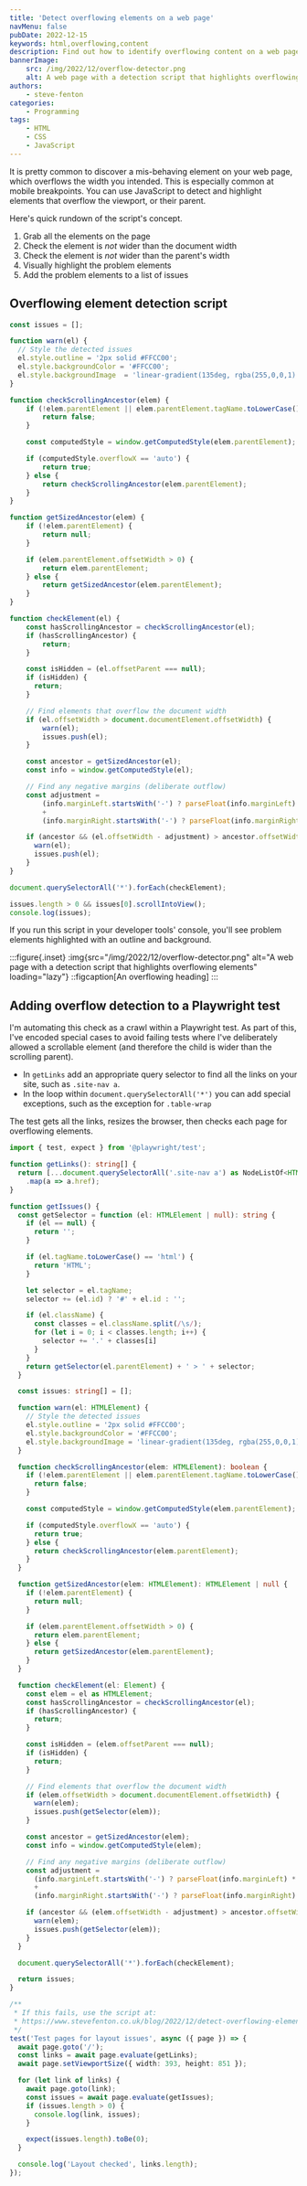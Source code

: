 ```yaml
---
title: 'Detect overflowing elements on a web page'
navMenu: false
pubDate: 2022-12-15
keywords: html,overflowing,content
description: Find out how to identify overflowing content on a web page with a JavaScript script.
bannerImage:
    src: /img/2022/12/overflow-detector.png
    alt: A web page with a detection script that highlights overflowing elements
authors:
    - steve-fenton
categories:
    - Programming
tags:
    - HTML
    - CSS
    - JavaScript
---
```


It is pretty common to discover a mis-behaving element on your web page, which overflows the width you intended. This is especially common at mobile breakpoints. You can use JavaScript to detect and highlight elements that overflow the viewport, or their parent.

Here's quick rundown of the script's concept.

1. Grab all the elements on the page
2. Check the element is _not_ wider than the document width
3. Check the element is _not_ wider than the parent's width
4. Visually highlight the problem elements
5. Add the problem elements to a list of issues

## Overflowing element detection script

```javascript
const issues = [];

function warn(el) {
  // Style the detected issues
  el.style.outline = '2px solid #FFCC00';
  el.style.backgroundColor = '#FFCC00';
  el.style.backgroundImage  = 'linear-gradient(135deg, rgba(255,0,0,1) 0%, rgba(255,204,0,1) 35%, rgba(0,212,255,1) 100%)';
}

function checkScrollingAncestor(elem) {
    if (!elem.parentElement || elem.parentElement.tagName.toLowerCase() === 'body') {
        return false;
    }

    const computedStyle = window.getComputedStyle(elem.parentElement);

    if (computedStyle.overflowX == 'auto') {
        return true;
    } else {
        return checkScrollingAncestor(elem.parentElement);
    }
}

function getSizedAncestor(elem) {
    if (!elem.parentElement) {
        return null;
    }

    if (elem.parentElement.offsetWidth > 0) {
        return elem.parentElement;
    } else {
        return getSizedAncestor(elem.parentElement);
    }
}

function checkElement(el) {
    const hasScrollingAncestor = checkScrollingAncestor(el);
    if (hasScrollingAncestor) {
        return;
    }

    const isHidden = (el.offsetParent === null);
    if (isHidden) {
      return;
    }

    // Find elements that overflow the document width
    if (el.offsetWidth > document.documentElement.offsetWidth) {
        warn(el);
        issues.push(el);
    }

    const ancestor = getSizedAncestor(el);
    const info = window.getComputedStyle(el);

    // Find any negative margins (deliberate outflow)
    const adjustment = 
        (info.marginLeft.startsWith('-') ? parseFloat(info.marginLeft) * -1 : 0)
        +
        (info.marginRight.startsWith('-') ? parseFloat(info.marginRight) * -1 : 0);

    if (ancestor && (el.offsetWidth - adjustment) > ancestor.offsetWidth) {
      warn(el);
      issues.push(el);
    }
}

document.querySelectorAll('*').forEach(checkElement);

issues.length > 0 && issues[0].scrollIntoView();
console.log(issues);
```

If you run this script in your developer tools' console, you'll see problem elements highlighted with an outline and background.

:::figure{.inset}
:img{src="/img/2022/12/overflow-detector.png" alt="A web page with a detection script that highlights overflowing elements" loading="lazy"}
::figcaption[An overflowing heading]
:::

## Adding overflow detection to a Playwright test

I'm automating this check as a crawl within a Playwright test. As part of this, I've encoded special cases to avoid failing tests where I've deliberately allowed a scrollable element (and therefore the child is wider than the scrolling parent).

- In `getLinks` add an appropriate query selector to find all the links on your site, such as `.site-nav a`.
- In the loop within `document.querySelectorAll('*')` you can add special exceptions, such as the exception for `.table-wrap`

The test gets all the links, resizes the browser, then checks each page for overflowing elements.

```typescript
import { test, expect } from '@playwright/test';

function getLinks(): string[] {
  return [...document.querySelectorAll('.site-nav a') as NodeListOf<HTMLAnchorElement>]
    .map(a => a.href);
}

function getIssues() {
  const getSelector = function (el: HTMLElement | null): string {
    if (el == null) {
      return '';
    }

    if (el.tagName.toLowerCase() == 'html') {
      return 'HTML';
    }

    let selector = el.tagName;
    selector += (el.id) ? '#' + el.id : '';

    if (el.className) {
      const classes = el.className.split(/\s/);
      for (let i = 0; i < classes.length; i++) {
        selector += '.' + classes[i]
      }
    }
    return getSelector(el.parentElement) + ' > ' + selector;
  }

  const issues: string[] = [];

  function warn(el: HTMLElement) {
    // Style the detected issues
    el.style.outline = '2px solid #FFCC00';
    el.style.backgroundColor = '#FFCC00';
    el.style.backgroundImage = 'linear-gradient(135deg, rgba(255,0,0,1) 0%, rgba(255,204,0,1) 35%, rgba(0,212,255,1) 100%)';
  }

  function checkScrollingAncestor(elem: HTMLElement): boolean {
    if (!elem.parentElement || elem.parentElement.tagName.toLowerCase() === 'body') {
      return false;
    }

    const computedStyle = window.getComputedStyle(elem.parentElement);

    if (computedStyle.overflowX == 'auto') {
      return true;
    } else {
      return checkScrollingAncestor(elem.parentElement);
    }
  }

  function getSizedAncestor(elem: HTMLElement): HTMLElement | null {
    if (!elem.parentElement) {
      return null;
    }

    if (elem.parentElement.offsetWidth > 0) {
      return elem.parentElement;
    } else {
      return getSizedAncestor(elem.parentElement);
    }
  }

  function checkElement(el: Element) {
    const elem = el as HTMLElement;
    const hasScrollingAncestor = checkScrollingAncestor(el);
    if (hasScrollingAncestor) {
      return;
    }

    const isHidden = (elem.offsetParent === null);
    if (isHidden) {
      return;
    }

    // Find elements that overflow the document width
    if (elem.offsetWidth > document.documentElement.offsetWidth) {
      warn(elem);
      issues.push(getSelector(elem));
    }

    const ancestor = getSizedAncestor(elem);
    const info = window.getComputedStyle(elem);

    // Find any negative margins (deliberate outflow)
    const adjustment =
      (info.marginLeft.startsWith('-') ? parseFloat(info.marginLeft) * -1 : 0)
      +
      (info.marginRight.startsWith('-') ? parseFloat(info.marginRight) * -1 : 0);

    if (ancestor && (elem.offsetWidth - adjustment) > ancestor.offsetWidth) {
      warn(elem);
      issues.push(getSelector(elem));
    }
  }

  document.querySelectorAll('*').forEach(checkElement);

  return issues;
}

/**
 * If this fails, use the script at: 
 * https://www.stevefenton.co.uk/blog/2022/12/detect-overflowing-elements/
 */
test('Test pages for layout issues', async ({ page }) => {
  await page.goto('/');
  const links = await page.evaluate(getLinks);
  await page.setViewportSize({ width: 393, height: 851 });

  for (let link of links) {
    await page.goto(link);
    const issues = await page.evaluate(getIssues);
    if (issues.length > 0) {
      console.log(link, issues);
    }

    expect(issues.length).toBe(0);
  }

  console.log('Layout checked', links.length);
});
```

